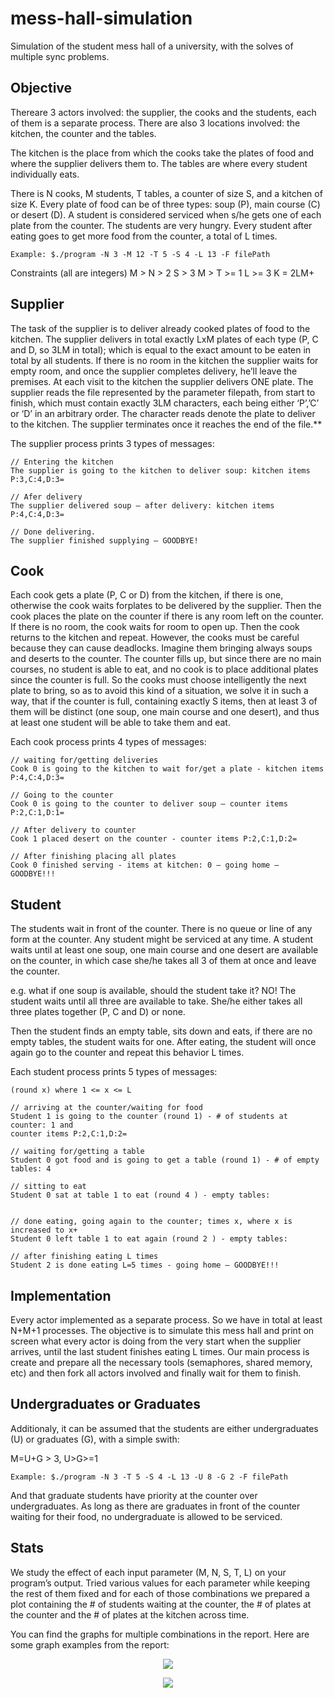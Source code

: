 # mess-hall-simulation
Simulation of the student mess hall of a university, with the solves of multiple sync problems.

## Objective
Thereare 3 actors involved: the supplier, the cooks and the students, each of them is a separate process. There are also 3 locations involved: the kitchen, the counter and the tables.

The kitchen is the place from which the cooks take the plates of food and where the supplier delivers
them to. The tables are where every student individually eats.

There is N cooks, M students, T tables, a counter of size S, and a kitchen of size K. Every plate of
food can be of three types: soup (P), main course (C) or desert (D). A student is considered serviced
when s/he gets one of each plate from the counter. The students are very hungry. Every student after
eating goes to get more food from the counter, a total of L times.

```
Example: $./program -N 3 -M 12 -T 5 -S 4 -L 13 -F filePath
```
Constraints (all are integers)
M > N > 2
S > 3
M > T >= 1
L >= 3
K = 2LM+

## Supplier

The task of the supplier is to deliver already cooked plates of food to the kitchen. The supplier 
delivers in total exactly LxM plates of each type (P, C and D, so 3LM in total); which is equal to the
exact amount to be eaten in total by all students. If there is no room in the kitchen the supplier waits
for empty room, and once the supplier completes delivery, he’ll leave the premises. At each visit to the
kitchen the supplier delivers ONE plate. The supplier reads the file represented by the
parameter filepath, from start to finish, which must contain exactly 3LM characters, each being
either ‘P’,’C’ or ‘D’ in an arbitrary order. The character reads denote the plate to deliver to
the kitchen. The supplier terminates once it reaches the end of the file.**

The supplier process prints 3 types of messages:

```
// Entering the kitchen
The supplier is going to the kitchen to deliver soup: kitchen items
P:3,C:4,D:3=

// Afer delivery
The supplier delivered soup – after delivery: kitchen items P:4,C:4,D:3=

// Done delivering.
The supplier finished supplying – GOODBYE!
```

## Cook

Each cook gets a plate (P, C or D) from the kitchen, if there is one, otherwise the cook waits forplates to be delivered by the supplier. Then the cook places the plate on the counter if there is any room left on the counter. If there is no room, the cook waits for room to open up. Then the cook
returns to the kitchen and repeat. However, the cooks must be careful because they can cause deadlocks.
Imagine them bringing always soups and deserts to the counter. The counter fills up, but since there
are no main courses, no student is able to eat, and no cook is to place additional plates
since the counter is full. So the cooks must choose intelligently the next plate to bring, so as to avoid
this kind of a situation, we solve it in
such a way, that if the counter is full, containing exactly S items, then at least 3 of them will be distinct
(one soup, one main course and one desert), and thus at least one student will be able to take them and
eat. 

Each cook process prints 4 types of messages:

```
// waiting for/getting deliveries
Cook 0 is going to the kitchen to wait for/get a plate - kitchen items
P:4,C:4,D:3=

// Going to the counter
Cook 0 is going to the counter to deliver soup – counter items P:2,C:1,D:1=

// After delivery to counter
Cook 1 placed desert on the counter - counter items P:2,C:1,D:2=

// After finishing placing all plates
Cook 0 finished serving - items at kitchen: 0 – going home – GOODBYE!!!
```

## Student

The students wait in front of the counter. There is no queue or line of any form at the counter. Any
student might be serviced at any time. A student waits until at least one soup, one main course and
one desert are available on the counter, in which case she/he takes all 3 of them at once and leave
the counter.

e.g. what if one soup is available, should the student take it? NO! The student waits until all three
are available to take. She/he either takes all three plates together (P, C and D) or none.

Then the student finds an empty table, sits down and eats, if there are no empty tables, the student
waits for one. After eating, the student will once again go to the counter and repeat this behavior L
times.

Each student process prints 5 types of messages:

```
(round x) where 1 <= x <= L

// arriving at the counter/waiting for food
Student 1 is going to the counter (round 1) - # of students at counter: 1 and
counter items P:2,C:1,D:2=

// waiting for/getting a table
Student 0 got food and is going to get a table (round 1) - # of empty tables: 4

// sitting to eat
Student 0 sat at table 1 to eat (round 4 ) - empty tables:


// done eating, going again to the counter; times x, where x is increased to x+
Student 0 left table 1 to eat again (round 2 ) - empty tables:

// after finishing eating L times
Student 2 is done eating L=5 times - going home – GOODBYE!!!
```

## Implementation
Every actor implemented as a separate process. So we have in total at least N+M+1 processes. The
objective is to simulate this mess hall and print on screen what every actor is doing from the very start
when the supplier arrives, until the last student finishes eating L times. Our main process is create
and prepare all the necessary tools (semaphores, shared memory, etc) and then fork all actors involved
and finally wait for them to finish.


## Undergraduates or Graduates

Additionaly, it can be assumed that the students are either undergraduates (U) or graduates (G), with a simple swith:

M=U+G > 3, U>G>=1

```
Example: $./program -N 3 -T 5 -S 4 -L 13 -U 8 -G 2 -F filePath
```
And that graduate students have priority at the counter over undergraduates. As long as there are
graduates in front of the counter waiting for their food, no undergraduate is allowed to be serviced.

## Stats
We study the effect of each input parameter (M, N, S, T, L) on your program’s output. Tried various values
for each parameter while keeping the rest of them fixed and for each of those combinations we prepared a
plot containing the # of students waiting at the counter, the # of plates at the counter and the # of plates
at the kitchen across time.

You can find the graphs for multiple combinations in the report. Here are some graph examples from the report:

<p align="center">
  <img src="1.png">
</p>

<p align="center">
  <img src="2.png">
</p>

